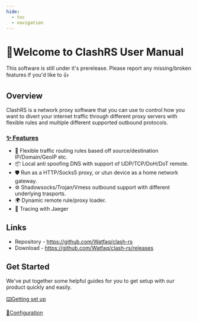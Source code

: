 ```yaml
---
hide:
  - toc
  - navigation
---
```


# 👋Welcome to ClashRS User Manual



This software is still under it's prerelease. Please report any missing/broken features if you'd like to 👍

## Overview

ClashRS is a network proxy software that you can use to control how you want to divert your internet traffic through different proxy servers with flexible rules and multiple different supported outbound protocols.

### [✨ Features](https://github.com/Watfaq/clash-rs#-features)

- 🌈 Flexible traffic routing rules based off source/destination IP/Domain/GeoIP etc.
- 📦 Local anti spoofing DNS with support of UDP/TCP/DoH/DoT remote.
- 🛡 Run as a HTTP/Socks5 proxy, or utun device as a home network gateway.
- ⚙️ Shadowsocks/Trojan/Vmess outbound support with different underlying trasports.
- 🌍 Dynamic remote rule/proxy loader.
- 🎵 Tracing with Jaeger



##  Links

- Repository - https://github.com/Watfaq/clash-rs
- Download - https://github.com/Watfaq/clash-rs/releases

## Get Started

We've put together some helpful guides for you to get setup with our product quickly and easily.

[⌨️Getting set up](./quick-start/index.md)

[🔨Configuration](../config/index.md)